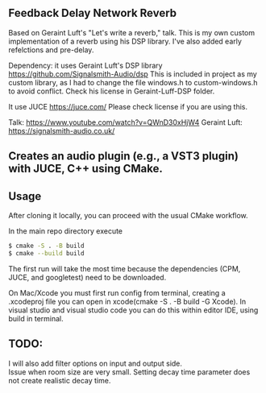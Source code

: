 
## Feedback Delay Network Reverb

Based on Geraint Luft's "Let's write a reverb," talk. This is my own custom implementation of a reverb using his DSP library.
I've also added early refelctions and pre-delay. 
	 
Dependency: it uses Geraint Luft's DSP library https://github.com/Signalsmith-Audio/dsp
This is included in project as my custom library, as I had to change the file windows.h to custom-windows.h to avoid conflict.
Check his license in Geraint-Luff-DSP folder. 

It use JUCE https://juce.com/ Please check license if you are using this. 

Talk: https://www.youtube.com/watch?v=QWnD30xHjW4
Geraint Luft:  https://signalsmith-audio.co.uk/

## Creates an audio plugin (e.g., a VST3 plugin) with JUCE, C++ using CMake.





## Usage

After cloning it locally, you can proceed with the usual CMake workflow.

In the main repo directory execute

```bash
$ cmake -S . -B build
$ cmake --build build
```

The first run will take the most time because the dependencies (CPM, JUCE, and googletest) need to be downloaded.

On Mac/Xcode you must first run config from terminal, creating a .xcodeproj file you can open in xcode(cmake -S . -B build -G Xcode).
In visual studio and visual studio code you can do this within editor IDE, using build in terminal.

## TODO: 
I will also add filter options on input and output side.   
Issue when room size are very small. Setting decay time parameter does not create realistic decay time.     



